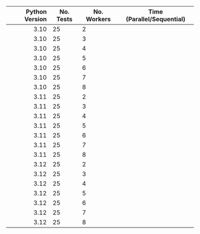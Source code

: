|Python Version|No. Tests | No. Workers | Time (Parallel/Sequential) |
|--:|---|---|---|
|3.10 | 25 | 2 |   |
|3.10 | 25 | 3 |   |
|3.10 | 25 | 4 |   |
|3.10 | 25 | 5 |   |
|3.10 | 25 | 6 |   |
|3.10 | 25 | 7 |   |
|3.10 | 25 | 8 |   |
|3.11 | 25 | 2 |   |
|3.11 | 25 | 3 |   |
|3.11 | 25 | 4 |   |
|3.11 | 25 | 5 |   |
|3.11 | 25 | 6 |   |
|3.11 | 25 | 7 |   |
|3.11 | 25 | 8 |   |
|3.12 | 25 | 2 |   |
|3.12 | 25 | 3 |   |
|3.12 | 25 | 4 |   |
|3.12 | 25 | 5 |   |
|3.12 | 25 | 6 |   |
|3.12 | 25 | 7 |   |
|3.12 | 25 | 8 |   |